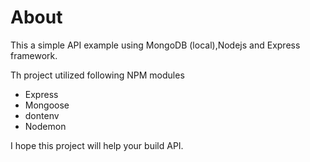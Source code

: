 # About
This a simple API example using MongoDB (local),Nodejs and Express framework.

Th project utilized following NPM modules
* Express
* Mongoose
* dontenv
* Nodemon

I hope this project will help your build API.
 